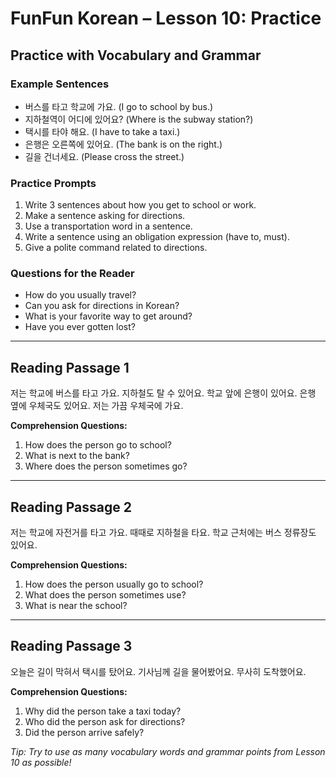 # FunFun Korean – Lesson 10: Practice

## Practice with Vocabulary and Grammar

### Example Sentences
- 버스를 타고 학교에 가요. (I go to school by bus.)
- 지하철역이 어디에 있어요? (Where is the subway station?)
- 택시를 타야 해요. (I have to take a taxi.)
- 은행은 오른쪽에 있어요. (The bank is on the right.)
- 길을 건너세요. (Please cross the street.)

### Practice Prompts
1. Write 3 sentences about how you get to school or work.
2. Make a sentence asking for directions.
3. Use a transportation word in a sentence.
4. Write a sentence using an obligation expression (have to, must).
5. Give a polite command related to directions.

### Questions for the Reader
- How do you usually travel?
- Can you ask for directions in Korean?
- What is your favorite way to get around?
- Have you ever gotten lost?

---

## Reading Passage 1

저는 학교에 버스를 타고 가요. 지하철도 탈 수 있어요. 학교 앞에 은행이 있어요. 은행 옆에 우체국도 있어요. 저는 가끔 우체국에 가요.

**Comprehension Questions:**
1. How does the person go to school?
2. What is next to the bank?
3. Where does the person sometimes go?

---

## Reading Passage 2

저는 학교에 자전거를 타고 가요. 때때로 지하철을 타요. 학교 근처에는 버스 정류장도 있어요.

**Comprehension Questions:**
1. How does the person usually go to school?
2. What does the person sometimes use?
3. What is near the school?

---

## Reading Passage 3

오늘은 길이 막혀서 택시를 탔어요. 기사님께 길을 물어봤어요. 무사히 도착했어요.

**Comprehension Questions:**
1. Why did the person take a taxi today?
2. Who did the person ask for directions?
3. Did the person arrive safely?

*Tip: Try to use as many vocabulary words and grammar points from Lesson 10 as possible!*
